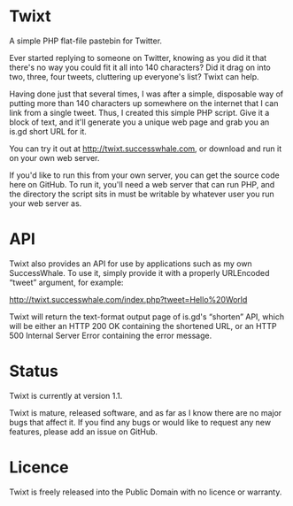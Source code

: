 Twixt
=====

A simple PHP flat-file pastebin for Twitter.

Ever started replying to someone on Twitter, knowing as you did it that there's no
way you could fit it all into 140 characters? Did it drag on into two, three, four
tweets, cluttering up everyone's list? Twixt can help.

Having done just that several times, I was after a simple, disposable way of
putting more than 140 characters up somewhere on the internet that I can link from
a single tweet. Thus, I created this simple PHP script. Give it a block of text,
and it'll generate you a unique web page and grab you an is.gd short URL for it.

You can try it out at http://twixt.successwhale.com, or download and run it on
your own web server.

If you'd like to run this from your own server, you can get the source code here on
GitHub. To run it, you'll need a web server that can run PHP, and the directory the
script sits in must be writable by whatever user you run your web server as.

API
===

Twixt also provides an API for use by applications such as my own SuccessWhale.
To use it, simply provide it with a properly URLEncoded “tweet” argument, for
example:

http://twixt.successwhale.com/index.php?tweet=Hello%20World

Twixt will return the text-format output page of is.gd's “shorten” API, which
will be either an HTTP 200 OK containing the shortened URL, or an HTTP 500 
Internal Server Error containing the error message.

Status
======

Twixt is currently at version 1.1.

Twixt is mature, released software, and as far as I know there are no major bugs
that affect it. If you find any bugs or would like to request any new features,
please add an issue on GitHub.

Licence
=======

Twixt is freely released into the Public Domain with no licence or warranty. 
